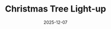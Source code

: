 ---
title: Christmas Tree Light-up
date: "2025-12-07"
time: "6pm"
location: "Village Green"
description: "<p>The switch-on of the lights on the Village Christmas Tree, on the Green, will take place on: Sunday 7 December at 6.00pm. After this, as usual, mulled wine and mince pies will be available at the Fox and Hounds Inn to warm everybody up.</p>
"
cost: ""
contact: ""
---